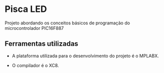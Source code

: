 # Pisca LED

Projeto abordando os conceitos básicos de programação do microcontrolador PIC16F887

## Ferramentas utilizadas

* A plataforma utilizada para o desenvolvimento do projeto é o MPLABX.

* O compilador é o XC8.
